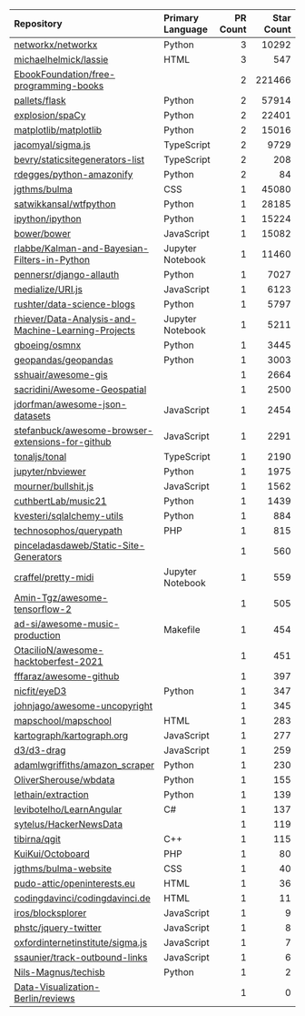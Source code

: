 | Repository | Primary Language | PR Count | Star Count |
| :-- | :-- | --: | --: |
| [networkx/networkx](https://github.com/networkx/networkx) | Python | 3 | 10292 |
| [michaelhelmick/lassie](https://github.com/michaelhelmick/lassie) | HTML | 3 | 547 |
| [EbookFoundation/free-programming-books](https://github.com/EbookFoundation/free-programming-books) |  | 2 | 221466 |
| [pallets/flask](https://github.com/pallets/flask) | Python | 2 | 57914 |
| [explosion/spaCy](https://github.com/explosion/spaCy) | Python | 2 | 22401 |
| [matplotlib/matplotlib](https://github.com/matplotlib/matplotlib) | Python | 2 | 15016 |
| [jacomyal/sigma.js](https://github.com/jacomyal/sigma.js) | TypeScript | 2 | 9729 |
| [bevry/staticsitegenerators-list](https://github.com/bevry/staticsitegenerators-list) | TypeScript | 2 | 208 |
| [rdegges/python-amazonify](https://github.com/rdegges/python-amazonify) | Python | 2 | 84 |
| [jgthms/bulma](https://github.com/jgthms/bulma) | CSS | 1 | 45080 |
| [satwikkansal/wtfpython](https://github.com/satwikkansal/wtfpython) | Python | 1 | 28185 |
| [ipython/ipython](https://github.com/ipython/ipython) | Python | 1 | 15224 |
| [bower/bower](https://github.com/bower/bower) | JavaScript | 1 | 15082 |
| [rlabbe/Kalman-and-Bayesian-Filters-in-Python](https://github.com/rlabbe/Kalman-and-Bayesian-Filters-in-Python) | Jupyter Notebook | 1 | 11460 |
| [pennersr/django-allauth](https://github.com/pennersr/django-allauth) | Python | 1 | 7027 |
| [medialize/URI.js](https://github.com/medialize/URI.js) | JavaScript | 1 | 6123 |
| [rushter/data-science-blogs](https://github.com/rushter/data-science-blogs) | Python | 1 | 5797 |
| [rhiever/Data-Analysis-and-Machine-Learning-Projects](https://github.com/rhiever/Data-Analysis-and-Machine-Learning-Projects) | Jupyter Notebook | 1 | 5211 |
| [gboeing/osmnx](https://github.com/gboeing/osmnx) | Python | 1 | 3445 |
| [geopandas/geopandas](https://github.com/geopandas/geopandas) | Python | 1 | 3003 |
| [sshuair/awesome-gis](https://github.com/sshuair/awesome-gis) |  | 1 | 2664 |
| [sacridini/Awesome-Geospatial](https://github.com/sacridini/Awesome-Geospatial) |  | 1 | 2500 |
| [jdorfman/awesome-json-datasets](https://github.com/jdorfman/awesome-json-datasets) | JavaScript | 1 | 2454 |
| [stefanbuck/awesome-browser-extensions-for-github](https://github.com/stefanbuck/awesome-browser-extensions-for-github) | JavaScript | 1 | 2291 |
| [tonaljs/tonal](https://github.com/tonaljs/tonal) | TypeScript | 1 | 2190 |
| [jupyter/nbviewer](https://github.com/jupyter/nbviewer) | Python | 1 | 1975 |
| [mourner/bullshit.js](https://github.com/mourner/bullshit.js) | JavaScript | 1 | 1562 |
| [cuthbertLab/music21](https://github.com/cuthbertLab/music21) | Python | 1 | 1439 |
| [kvesteri/sqlalchemy-utils](https://github.com/kvesteri/sqlalchemy-utils) | Python | 1 | 884 |
| [technosophos/querypath](https://github.com/technosophos/querypath) | PHP | 1 | 815 |
| [pinceladasdaweb/Static-Site-Generators](https://github.com/pinceladasdaweb/Static-Site-Generators) |  | 1 | 560 |
| [craffel/pretty-midi](https://github.com/craffel/pretty-midi) | Jupyter Notebook | 1 | 559 |
| [Amin-Tgz/awesome-tensorflow-2](https://github.com/Amin-Tgz/awesome-tensorflow-2) |  | 1 | 505 |
| [ad-si/awesome-music-production](https://github.com/ad-si/awesome-music-production) | Makefile | 1 | 454 |
| [OtacilioN/awesome-hacktoberfest-2021](https://github.com/OtacilioN/awesome-hacktoberfest-2021) |  | 1 | 451 |
| [fffaraz/awesome-github](https://github.com/fffaraz/awesome-github) |  | 1 | 397 |
| [nicfit/eyeD3](https://github.com/nicfit/eyeD3) | Python | 1 | 347 |
| [johnjago/awesome-uncopyright](https://github.com/johnjago/awesome-uncopyright) |  | 1 | 345 |
| [mapschool/mapschool](https://github.com/mapschool/mapschool) | HTML | 1 | 283 |
| [kartograph/kartograph.org](https://github.com/kartograph/kartograph.org) | JavaScript | 1 | 277 |
| [d3/d3-drag](https://github.com/d3/d3-drag) | JavaScript | 1 | 259 |
| [adamlwgriffiths/amazon_scraper](https://github.com/adamlwgriffiths/amazon_scraper) | Python | 1 | 230 |
| [OliverSherouse/wbdata](https://github.com/OliverSherouse/wbdata) | Python | 1 | 155 |
| [lethain/extraction](https://github.com/lethain/extraction) | Python | 1 | 139 |
| [levibotelho/LearnAngular](https://github.com/levibotelho/LearnAngular) | C# | 1 | 137 |
| [sytelus/HackerNewsData](https://github.com/sytelus/HackerNewsData) |  | 1 | 119 |
| [tibirna/qgit](https://github.com/tibirna/qgit) | C++ | 1 | 115 |
| [KuiKui/Octoboard](https://github.com/KuiKui/Octoboard) | PHP | 1 | 80 |
| [jgthms/bulma-website](https://github.com/jgthms/bulma-website) | CSS | 1 | 40 |
| [pudo-attic/openinterests.eu](https://github.com/pudo-attic/openinterests.eu) | HTML | 1 | 36 |
| [codingdavinci/codingdavinci.de](https://github.com/codingdavinci/codingdavinci.de) | HTML | 1 | 11 |
| [iros/blocksplorer](https://github.com/iros/blocksplorer) | JavaScript | 1 | 9 |
| [phstc/jquery-twitter](https://github.com/phstc/jquery-twitter) | JavaScript | 1 | 8 |
| [oxfordinternetinstitute/sigma.js](https://github.com/oxfordinternetinstitute/sigma.js) | JavaScript | 1 | 7 |
| [ssaunier/track-outbound-links](https://github.com/ssaunier/track-outbound-links) | JavaScript | 1 | 6 |
| [Nils-Magnus/techisb](https://github.com/Nils-Magnus/techisb) | Python | 1 | 2 |
| [Data-Visualization-Berlin/reviews](https://github.com/Data-Visualization-Berlin/reviews) |  | 1 | 0 |
